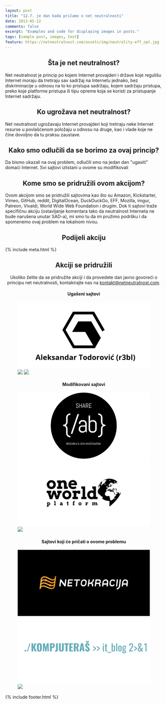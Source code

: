 ```yaml
---
layout: post
title: "12.7. je dan kada pričamo o net neutralnosti"
date: 2013-05-22
comments: false
excerpt: "Examples and code for displaying images in posts."
tags: [sample post, images, test]
feature: https://netneutralnost.com/assets/img/neutrality-eff_opt.jpg
---
```


<h2 align="center"> Šta je net neutralnost?</h2>

Net neutralnost je princip po kojem Internet provajderi i države koje regulišu Internet moraju da tretiraju sav sadržaj na Internetu jednako, bez diskriminacije u odnosu na to ko pristupa sadržaju, kojem sadržaju pristupa, preko koje platforme pristupa ili tipu opreme koja se koristi za pristupanje Internet sadržaju.

<h2 align="center">Ko ugrožava net neutralnost?</h2>

Net neutralnost ugrožavaju Internet provajderi koji tretiraju neke Internet resurse u povlašćenom položaju u odnosu na druge, kao i vlade koje ne čine dovoljno da tu praksu zaustave.

<h2 align="center">Kako smo odlučili da se borimo za ovaj princip?</h2>

Da bismo ukazali na ovaj problem, odlučili smo na jedan dan "ugasiti" domaći Internet. Svi sajtovi izlistani u ovome su modifikovali

<h2 align="center">Kome smo se pridružili ovom akcijom?</h2>

Ovom akcijom smo se pridružili sajtovima kao što su Amazon, Kickstarter, Vimeo, GitHub, reddit, DigitalOcean, DuckDuckGo, EFF, Mozilla, imgur, Patreon, Vivaldi, World Wide Web Foundation i drugim. Dok ti sajtovi traže specifičnu akciju (ostavljanje komentara tako da neutralnost Interneta ne bude narušena unutar SAD-a), mi smo tu da im pružimo podršku i da spomenemo ovaj problem na lokalnom nivou.

<h2 align="center">Podijeli akciju</h2>

<div class="post-title">
	<div class="entry-meta">
		{% include meta.html %}
	</div>
</div>

<!--<h2 align="center">Zakonska regulativa</h2>

<figure class="half">
	<a href="#"><img src="assets/img/saznaj-vise/bih.png"></a>
	<a href="#"><img src="assets/img/saznaj-vise/mne.png"></a>
	<a href="#"><img src="assets/img/saznaj-vise/cro.png"></a>
	<a href="#"><img src="assets/img/saznaj-vise/ser.png"></a>
	<a href="#"><img src="assets/img/saznaj-vise/eur.png"></a>
	<a href="#"><img src="assets/img/saznaj-vise/usa.png"></a>
	<figcaption></figcaption>
</figure>-->

<h2 align="center">Akciji se pridružili</h2>

<div align="center">
Ukoliko želite da se pridružite akciji i da provedete dan javno govoreći o principu net neutralnosti, kontakirajte nas na <a href="mailto:kontakt@netneutralnost.com">kontakt@netneutralnost.com</a>.
</div>

<h4 align="center">Ugašeni sajtovi</h4>

<figure class="third">
	<a href="https://blog.r3bl.me"><img src="assets/img/partners/r3bl.png"></a>
	<img src="http://placehold.it/600x300.jpg">
	<img src="http://placehold.it/600x300.jpg">
	<figcaption></figcaption>
</figure>

<h4 align="center">Modifikovani sajtovi</h4>

<figure class="third">
	<a href="https://labs.rs"><img src="assets/img/partners/share-lab.png"></a>
	<a href="https://oneworldplatform.net/"><img src="assets/img/partners/owplatform.png"></a>
	<img src="http://placehold.it/600x300.jpg">
	<figcaption></figcaption>
</figure>

<h4 align="center">Sajtovi koji će pričati o ovome problemu</h4>

<figure class="third">
	<a href="http://netokracija.com"><img src="assets/img/partners/netokracija.png"></a>
	<a href="https://kompjuteras.com"><img src="assets/img/partners/kompjuteras.png"></a>
	<img src="http://placehold.it/600x300.jpg">
	<figcaption></figcaption>
</figure>

{% include footer.html %}
